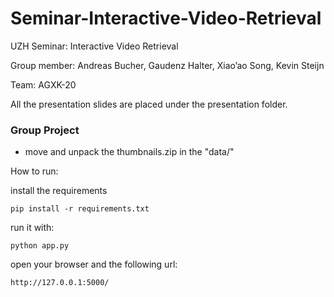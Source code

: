 
# Seminar-Interactive-Video-Retrieval
UZH Seminar: Interactive Video Retrieval

Group member: Andreas Bucher, Gaudenz Halter, Xiao’ao Song, Kevin Steijn

Team: AGXK-20

All the presentation slides are placed under the presentation folder.

### Group Project

- move and unpack the thumbnails.zip in the "data/"

How to run: 

install the requirements

``pip install -r requirements.txt``

run it with: 

``python app.py``

open your browser and the following url:

``http://127.0.0.1:5000/``
